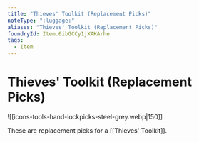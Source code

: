 ```yaml
---
title: "Thieves' Toolkit (Replacement Picks)"
noteType: ":luggage:"
aliases: "Thieves' Toolkit (Replacement Picks)"
foundryId: Item.6ibGCCy1jXAKArhe
tags:
  - Item
---
```


# Thieves' Toolkit (Replacement Picks)
![[icons-tools-hand-lockpicks-steel-grey.webp|150]]

These are replacement picks for a [[Thieves' Toolkit]].
